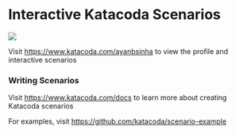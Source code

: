 # Interactive Katacoda Scenarios

[![](http://shields.katacoda.com/katacoda/ayanbsinha/count.svg)](https://www.katacoda.com/ayanbsinha "Get your profile on Katacoda.com")

Visit https://www.katacoda.com/ayanbsinha to view the profile and interactive scenarios

### Writing Scenarios
Visit https://www.katacoda.com/docs to learn more about creating Katacoda scenarios

For examples, visit https://github.com/katacoda/scenario-example
